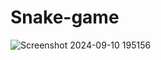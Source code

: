 ﻿# Snake-game
![Screenshot 2024-09-10 195156](https://github.com/user-attachments/assets/799980ed-40d1-4476-a388-a4fcb0cb80af)
